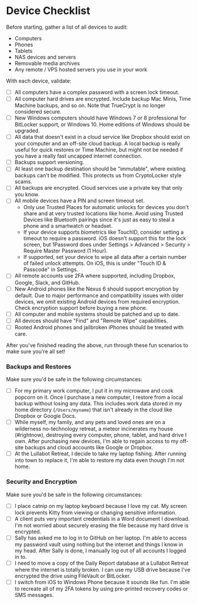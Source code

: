# Device Checklist

Before starting, gather a list of all devices to audit:

* Computers
* Phones
* Tablets
* NAS devices and servers
* Removable media archives
* Any remote / VPS hosted servers you use in your work

With each device, validate:

- [ ] All computers have a complex password with a screen lock timeout.
- [ ] All computer hard drives are encrypted. Include backup Mac Minis, Time Machine backups, and so on. Note that TrueCrypt is no longer considered secure.
- [ ] New Windows computers should have Windows 7 or 8 professional for BitLocker support, or Windows 10. Home editions of Windows should be upgraded.
- [ ] All data that doesn't exist in a cloud service like Dropbox should exist on your computer and an off-site cloud backup. A local backup is really useful for quick restores or Time Machine, but might not be needed if you have a really fast uncapped internet connection.
- [ ] Backups support versioning.
- [ ] At least one backup destination should be "immutable", where existing backups can't be modified. This protects us from CryptoLocker style scams.
- [ ] All backups are encrypted. Cloud services use a private key that only you know.
- [ ] All mobile devices have a PIN and screen timeout set.
  * Only use Trusted Places for automatic unlocks for devices you don't share and at very trusted locations like home. Avoid using Trusted Devices like Bluetooth pairings since it's just as easy to steal a phone and a smartwatch or headset.
  * If your device supports biometrics like TouchID, consider setting a timeout to require a password. iOS doesn't support this for the lock screen, but 1Password does under Settings > Advanced > Security > Require Master Password (1 Hour).
  * If supported, set your device to wipe all data after a certain number of failed unlock attempts. On iOS, this is under "Touch ID & Passcode" in Settings.
- [ ] All remote accounts use 2FA where supported, including Dropbox, Google, Slack, and GitHub.
- [ ] New Android phones like the Nexus 6 should support encryption by default. Due to major performance and compatibility issues with older devices, we omit existing Android devices from required encryption. Check encryption support before buying a new phone.
- [ ] All computer and mobile systems should be patched and up to date.
- [ ] All devices should have "Find" and "Remote Wipe" capabilities.
- [ ] Rooted Android phones and jailbroken iPhones should be treated with care.

After you've finished reading the above, run through these fun scenarios to make sure you're all set!

### Backups and Restores

Make sure you'd be safe in the following circumstances:

- [ ] For my primary work computer, I put it in my microwave and cook popcorn on it. Once I purchase a new computer, I restore from a local backup without losing any data. This includes work data stored in my home directory (`/Users/myname`) that isn't already in the cloud like Dropbox or Google Docs.
- [ ] While myself, my family, and any pets and loved ones are on a wilderness no-technology retreat, a meteor incinerates my house (#rightnow), destroying every computer, phone, tablet, and hard drive I own. After purchasing new devices, I'm able to regain access to my off-site backups and cloud accounts like Google or Dropbox.
- [ ] At the Lullabot Retreat, I decide to take my laptop fishing. After running into town to replace it, I'm able to restore my data even though I'm not home.

### Security and Encryption

Make sure you'd be safe in the following circumstances:

- [ ] I place catnip on my laptop keyboard because I love my cat. My screen lock prevents Kitty from viewing or changing sensitive information.
- [ ] A client puts very important credentials in a Word document I download. I'm not worried about securely erasing the file because my hard drive is encrypted.
- [ ] Sally has asked me to log in to GitHub on her laptop. I'm able to access my password vault using nothing but the internet and things I know in my head. After Sally is done, I manually log out of all accounts I logged in to.
- [ ] I need to move a copy of the Daily Report database at a Lullabot Retreat where the internet is totally broken. I can use my USB drive because I've encrypted the drive using FileVault or BitLocker.
- [ ] I switch from iOS to Windows Phone because it sounds like fun. I'm able to recreate all of my 2FA tokens by using pre-printed recovery codes or SMS messages.

